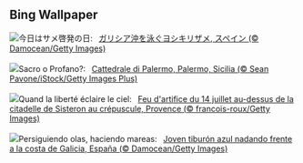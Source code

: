 ## Bing Wallpaper
![](https://www.bing.com/th?id=OHR.YoungShark_JA-JP0204898221_UHD.jpg&w=1000)今日はサメ啓発の日:&nbsp;&ensp;[ガリシア沖を泳ぐヨシキリザメ, スペイン (© Damocean/Getty Images)](https://www.bing.com/th?id=OHR.YoungShark_JA-JP0204898221_UHD.jpg)
<br><br/>
![](https://www.bing.com/th?id=OHR.CattedraleDiPalermo_IT-IT0519609819_UHD.jpg&w=1000)Sacro o Profano?:&nbsp;&ensp;[Cattedrale di Palermo, Palermo, Sicilia (© Sean Pavone/iStock/Getty Images Plus)](https://www.bing.com/th?id=OHR.CattedraleDiPalermo_IT-IT0519609819_UHD.jpg)
<br><br/>
![](https://www.bing.com/th?id=OHR.BastilleDayCelebration_FR-FR1452357775_UHD.jpg&w=1000)Quand la liberté éclaire le ciel:&nbsp;&ensp;[Feu d'artifice du 14 juillet au-dessus de la citadelle de Sisteron au crépuscule, Provence (© francois-roux/Getty Images)](https://www.bing.com/th?id=OHR.BastilleDayCelebration_FR-FR1452357775_UHD.jpg)
<br><br/>
![](https://www.bing.com/th?id=OHR.YoungShark_ES-ES5981151828_UHD.jpg&w=1000)Persiguiendo olas, haciendo mareas:&nbsp;&ensp;[Joven tiburón azul nadando frente a la costa de Galicia, España (© Damocean/Getty Images)](https://www.bing.com/th?id=OHR.YoungShark_ES-ES5981151828_UHD.jpg)
<br><br/>

